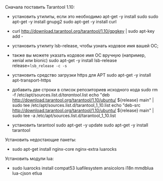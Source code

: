Сначала поставить Tarantool 1.10:

* установить утилиты, если это необходимо
apt-get -y install sudo
sudo apt-get -y install gnupg2
sudo apt-get -y install curl

* curl http://download.tarantool.org/tarantool/1.10/gpgkey | sudo apt-key add -

* установить утилиту lsb-release, чтобы узнать кодовое имя вашей ОС;
* также вы можете указать кодовое имя ОС вручную (например, xenial или bionic)
sudo apt-get -y install lsb-release
release=`lsb_release -c -s`

* установить средство загрузки https для APT
sudo apt-get -y install apt-transport-https

* добавить две строки в список репозиториев исходного кода
sudo rm -f /etc/apt/sources.list.d/*tarantool*.list
echo "deb http://download.tarantool.org/tarantool/1.10/ubuntu/ ${release} main" | sudo tee /etc/apt/sources.list.d/tarantool_1_10.list
echo "deb-src http://download.tarantool.org/tarantool/1.10/ubuntu/ ${release} main" | sudo tee -a /etc/apt/sources.list.d/tarantool_1_10.list

* установить tarantool
sudo apt-get -y update
sudo apt-get -y install tarantool



Установить недостающие пакеты:
* sudo apt-get install nginx-core nginx-extra luarocks


Установить модули lua:
* sudo luarocks install compat53 
   luafilesystem 
   ansicolors 
   i18n 
   mmdblua 
   lua-cjson 
   etlua


